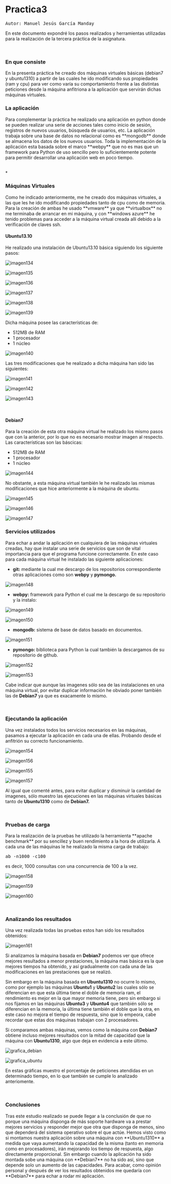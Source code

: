 Practica3
=========

<pre>
Autor: Manuel Jesús García Manday
</pre>

En este documento expondré los pasos realizados y herramientas utilizadas para la realización de la tercera práctica de la asignatura.


<br>
<h3>En que consiste</h3>  
En la presenta práctica he creado dos máquinas virtuales básicas (debian7 y ubuntu1310) a partir de las cuales he ido modificando sus propiedades (ram y cpu) para ver como varía su comportamiento frente a las distintas peticiones desde la máquina anfitriona a la aplicación que servirán dichas máquinas virtuales.

<br>
<h3>La aplicación</h3>
Para complementar la práctica he realizado una aplicación en python donde se pueden realizar una serie de acciones tales como inicio de sesión, registros de nuevos usuarios, búsqueda de usuarios, etc. La aplicación trabaja sobre una base de datos no relacional como es **mongodb** donde se almacena los datos de los nuevos usuarios. Toda la implementación de la aplicación esta basada sobre el marco **webpy** que no es mas que un framework para Python de uso sencillo pero lo suficientemente potente para permitir desarrollar una aplicación web en poco tiempo.

<br>*
<h3>Máquinas Virtuales</h3>
Como he indicado anteriormente, me he creado dos máquinas virtuales, a las que les he ido modificando propiedades tanto de cpu como de memoria. Para la creación de ambas he usado **vmware** ya que **virtualbox**  no me terminaba de arrancar en mi máquina, y con **windows azure** he tenido problemas para acceder a la máquina virtual creada alli debido a la verificación de claves ssh.

<br>
<h4>Ubuntu13.10</h4>

He realizado una instalación de Ubuntu13.10 básica siguiendo los siguiente pasos:

![imagen134](https://github.com/jmanday/Imagenes/blob/master/imagen134.png?raw=true)

![imagen135](https://github.com/jmanday/Imagenes/blob/master/imagen135.png?raw=true)

![imagen136](https://github.com/jmanday/Imagenes/blob/master/imagen136.png?raw=true)

![imagen137](https://github.com/jmanday/Imagenes/blob/master/imagen137.png?raw=true)

![imagen138](https://github.com/jmanday/Imagenes/blob/master/imagen138.png?raw=true)

![imagen139](https://github.com/jmanday/Imagenes/blob/master/imagen139.png?raw=true)

Dicha máquina posee las características de:

* 512MB de RAM
* 1 procesador
* 1 núcleo

![imagen140](https://github.com/jmanday/Imagenes/blob/master/imagen140.png?raw=true)

 Las tres modificaciones que he realizado a dicha máquina han sido las siguientes:

![imagen141](https://github.com/jmanday/Imagenes/blob/master/imagen141.png?raw=true)

![imagen142](https://github.com/jmanday/Imagenes/blob/master/imagen142.png?raw=true)

![imagen143](https://github.com/jmanday/Imagenes/blob/master/imagen143.png?raw=true)


<br>
<h4>Debian7</h4>

Para la creación de esta otra máquina virtual he realizado los mismo pasos que con la anterior, por lo que no es necesario mostrar imagen al respecto. Las características son las báscicas:

* 512MB de RAM
* 1 procesador
* 1 núcleo

![imagen144](https://github.com/jmanday/Imagenes/blob/master/imagen144.png?raw=true)


No obstante, a esta máquina virtual también le he realizado las mismas modificaciones que hice anteriormente a la máquina de ubuntu.

![imagen145](https://github.com/jmanday/Imagenes/blob/master/imagen145.png?raw=true)

![imagen146](https://github.com/jmanday/Imagenes/blob/master/imagen146.png?raw=true)

![imagen147](https://github.com/jmanday/Imagenes/blob/master/imagen147.png?raw=true)


<h3>Servicios utilizados</h3>
Para echar a andar la aplicación en cualquiera de las máquinas virtuales creadas, hay que instalar una serie de servicios que son de vital importancia para que el programa funcione correctamente. En este caso para cada máquina virtual he instalado las siguiente aplicaciones:

* **git:** mediante la cual me descargo de los repositorios correspondiente otras aplicaciones como son **webpy** y **pymongo.**

![imagen148](https://github.com/jmanday/Imagenes/blob/master/imagen148.png?raw=true)

	
* **webpy:** framework para Python el cual me la descargo de su repositorio y la instalo:

![imagen149](https://github.com/jmanday/Imagenes/blob/master/imagen149.png?raw=true)

![imagen150](https://github.com/jmanday/Imagenes/blob/master/imagen150.png?raw=true)


* **mongodb:** sistema de base de datos basado en documentos.

![imagen151](https://github.com/jmanday/Imagenes/blob/master/imagen151.png?raw=true)


* **pymongo:** biblioteca para Python la cual también la descargamos de su repositorio de github.

![imagen152](https://github.com/jmanday/Imagenes/blob/master/imagen152.png?raw=true)

![imagen153](https://github.com/jmanday/Imagenes/blob/master/imagen153.png?raw=true)


Cabe indicar que aunque las imagenes sólo sea de las instalaciones en una máquina virtual, por evitar duplicar información he obviado poner también las de **Debian7** ya que es exacamente lo mismo.


<br>
<h3>Ejecutando la aplicación</h3>
Una vez instalados todos los servicios necesarios en las máquinas, pasamos a ejecutar la aplicación en cada una de ellas. Probando desde el anfitrión su correcto funcionamiento.

![imagen154](https://github.com/jmanday/Imagenes/blob/master/imagen154.png?raw=true)

![imagen156](https://github.com/jmanday/Imagenes/blob/master/imagen156.png?raw=true)

![imagen155](https://github.com/jmanday/Imagenes/blob/master/imagen155.png?raw=true)

![imagen157](https://github.com/jmanday/Imagenes/blob/master/imagen157.png?raw=true)

Al igual que comenté antes, para evitar duplicar y disminuir la cantidad de imagenes, sólo muestro las ejecuciones en las máquinas virtuales básicas tanto de **Ubuntu1310** como de **Debian7.**


<br>
<h3>Pruebas de carga</h3>
Para la realización de la pruebas he utilizado la herramienta **apache benchmark** por su sencillez y buen rendimiento a la hora de utilizarla. A cada una de las máquinas le he realizado la misma carga de trabajo:

<pre>
ab -n1000 -c100
</pre>

es decir, 1000 consultas con una concurrencia de 100 a la vez.

![imagen158](https://github.com/jmanday/Imagenes/blob/master/imagen158.png?raw=true)

![imagen159](https://github.com/jmanday/Imagenes/blob/master/imagen159.png?raw=true)

![imagen160](https://github.com/jmanday/Imagenes/blob/master/imagen160.png?raw=true)



<br>
<h3>Analizando los resultados</h3>
Una vez realizada todas las pruebas estos han sido los resultados obtenidos:
 
![imagen161](https://github.com/jmanday/Imagenes/blob/master/imagen161.png?raw=true)

Si analizamos la máquina basada en **Debian7** podemos ver que ofrece mejores resultados a menor prestaciones, la máquina mas básica es la que mejores tiempos ha obtenido, y así gradualmente con cada una de las modificaciones en las prestaciones que se realizó. 

Sin embargo en la máquina basada en **Ubuntu1310** no ocurre lo mismo, como por ejemplo las máquinas **Ubuntu1** y **Ubuntu2** las cuales sólo se diferencian en que esta última tiene el doble de memoria ram, el rendimiento es mejor en la que mayor memoria tiene, pero sin embargo si nos fijamos en las máquinas **Ubuntu3** y **Ubuntu4** que también sólo se diferencian en la memoria, la última tiene también el doble que la otra, en este caso no mejora el tiempo de respuesta, sino que lo empeora, cabe recordar que estas dos máquinas trabajan con 2 procesadores.

Si comparamos ambas máquinas, vemos como la máquina con **Debian7** obtiene incluso mejores resultados con la mitad de capacidad que la máquina con **Ubuntu1310**, algo que deja en evidencia a este último.


![grafica_debian](https://github.com/jmanday/Imagenes/blob/master/grafica_debian.png?raw=true)

![grafica_ubuntu](https://github.com/jmanday/Imagenes/blob/master/grafica_ubuntu.png?raw=true)


En estas gráficas muestro el porcentaje de peticiones atendidas en un determinado tiempo, en lo que también se cumple lo analizado anteriomente.


<br>
<h3>Conclusiones</h3>
Tras este estudio realizado se puede llegar a la conclusión de que no porque una máquina disponga de más soporte hardware va a prestar mejores servicios y responder mejor que otra que disponga de menos, sino que dependerá del sistema operativo sobre el que actúe. Hemos visto como si montamos nuestra aplicación sobre una máquina con **Ubuntu1310** a medida que vaya aumentando la capacidad de la misma (tanto en memoria como en procesadores), irán mejorando los tiempo de respuesta, algo directamente proporcional. Sin embargo cuando la aplicación ha sido montada sobe una máquina con **Debian7** no ha sido así, sino que depende solo un aumento de las capacidades.
Para acabar, como opinión personal y después de ver los resultados obtenidos me quedaría con **Debian7** para echar a rodar mi aplicación.
